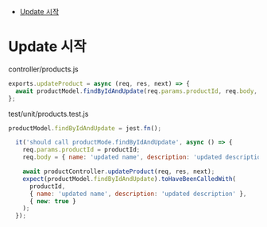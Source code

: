 <!-- TOC -->

- [Update 시작](#update-%EC%8B%9C%EC%9E%91)

<!-- /TOC -->

# Update 시작
controller/products.js
``` javascript
exports.updateProduct = async (req, res, next) => {
  await productModel.findByIdAndUpdate(req.params.productId, req.body, { new: true });
};
```
test/unit/products.test.js
``` javascript
productModel.findByIdAndUpdate = jest.fn();

  it('should call productMode.findByIdAndUpdate', async () => {
    req.params.productId = productId;
    req.body = { name: 'updated name', description: 'updated description' };

    await productController.updateProduct(req, res, next);
    expect(productModel.findByIdAndUpdate).toHaveBeenCalledWith(
      productId,
      { name: 'updated name', description: 'updated description' },
      { new: true }
    );
  });
```